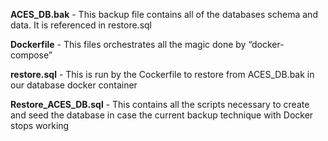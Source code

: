**ACES_DB.bak** - This backup file contains all of the databases schema and data. It is referenced in restore.sql

**Dockerfile** - This files orchestrates all the magic done by “docker-compose”

**restore.sql** - This is run by the Cockerfile to restore from ACES_DB.bak in our database docker container

**Restore_ACES_DB.sql** - This contains all the scripts necessary to create and seed the database in case the current backup technique with Docker stops working